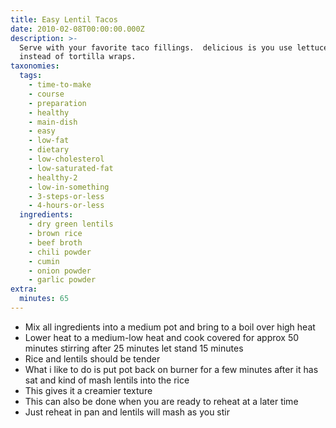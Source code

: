 ```yaml
---
title: Easy Lentil Tacos
date: 2010-02-08T00:00:00.000Z
description: >-
  Serve with your favorite taco fillings.  delicious is you use lettuce wraps
  instead of tortilla wraps.
taxonomies:
  tags:
    - time-to-make
    - course
    - preparation
    - healthy
    - main-dish
    - easy
    - low-fat
    - dietary
    - low-cholesterol
    - low-saturated-fat
    - healthy-2
    - low-in-something
    - 3-steps-or-less
    - 4-hours-or-less
  ingredients:
    - dry green lentils
    - brown rice
    - beef broth
    - chili powder
    - cumin
    - onion powder
    - garlic powder
extra:
  minutes: 65
---
```

 - Mix all ingredients into a medium pot and bring to a boil over high heat
 - Lower heat to a medium-low heat and cook covered for approx 50 minutes stirring after 25 minutes let stand 15 minutes
 - Rice and lentils should be tender
 - What i like to do is put pot back on burner for a few minutes after it has sat and kind of mash lentils into the rice
 - This gives it a creamier texture
 - This can also be done when you are ready to reheat at a later time
 - Just reheat in pan and lentils will mash as you stir
